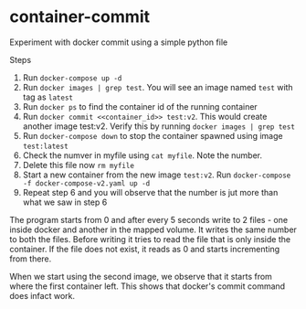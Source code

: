 # container-commit
Experiment with docker commit using a simple python file

Steps
 1. Run ``docker-compose up -d``
 2. Run ``docker images | grep test``. You will see an image named ``test`` with tag as ``latest``
 3. Run ``docker ps`` to find the container id of the running container 
 4. Run ``docker commit <<container_id>> test:v2``. This would create another image test:v2.
     Verify this by running ``docker images | grep test``
 5. Run ``docker-compose down`` to stop the container spawned using image ``test:latest``
 6. Check the numver in myfile using ``cat myfile``. Note the number.
 7. Delete this file now ``rm myfile``
 8. Start a new container from the new image ``test:v2``. Run ``docker-compose -f docker-compose-v2.yaml up -d`` 
 9. Repeat step 6 and you will observe that the number is jut more than what we saw in step 6

The program starts from 0 and after every 5 seconds write to 2 files - one inside docker and another in the mapped volume. It writes the same number to both the files. Before writing it tries to read the file that is only inside the container. If the file does not exist, it reads as 0 and starts incrementing from there.

When we start using the second image, we observe that it starts from where the first container left. This shows that docker's commit command does infact work.  


